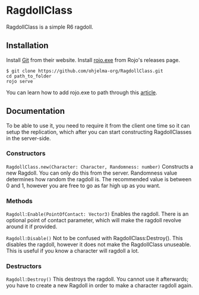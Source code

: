 # RagdollClass
 RagdollClass is a simple R6 ragdoll.

## Installation
 Install [Git](https://git-scm.com/downloads) from their website.
 Install [rojo.exe](https://github.com/rojo-rbx/rojo/releases) from Rojo's releases page.

 ```
 $ git clone https://github.com/ohjelma-org/RagdollClass.git
 cd path_to_folder
 rojo serve
 ```

 You can learn how to add rojo.exe to path through this [article](https://medium.com/roblox-development/setting-up-roblox-development-with-rojo-git-sublime-text-3-and-luacheck-from-scratch-fb2ad65c7fa7).

## Documentation
 To be able to use it, 
 you need to require it from the client one time so it can setup the replication, which after you can start constructing RagdollClasses in the server-side.

 ### Constructors
  ``RagdollClass.new(Character: Character, Randomness: number)``
   Constructs a new Ragdoll. You can only do this from the server.
   Randomness value determines how random the ragdoll is. The recommended value is between 0 and 1, however you are free to go as far high up as you want.

 ### Methods
  ``Ragdoll:Enable(PointOfContact: Vector3)``
   Enables the ragdoll. There is an optional point of contact parameter, which will make the ragdoll revolve around it if provided.

  ``Ragdoll:Disable()``
   Not to be confused with RagdollClass:Destroy(). This disables the ragdoll, however it does not make the RagdollClass unuseable.
   This is useful if you know a character will ragdoll a lot.

 ### Destructors
  ``Ragdoll:Destroy()``
   This destroys the ragdoll. You cannot use it afterwards; you have to create a new Ragdoll in order to make a character ragdoll again. 
